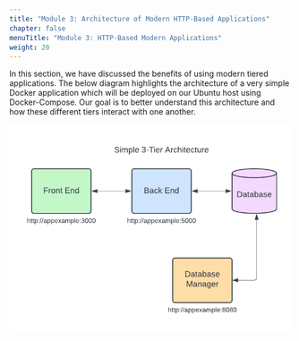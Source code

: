 ```yaml
---
title: "Module 3: Architecture of Modern HTTP-Based Applications"
chapter: false
menuTitle: "Module 3: HTTP-Based Modern Applications"
weight: 20
---
```


In this section, we have discussed the benefits of using modern tiered applications.  The below diagram highlights the architecture of a very simple Docker application which will be deployed on our Ubuntu host using Docker-Compose.  Our goal is to better understand this architecture and how these different tiers interact with one another.

![App Diagram](simple_app.png)